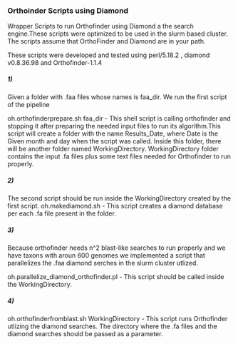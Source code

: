 ### Orthoinder Scripts using Diamond

Wrapper Scripts to run Orthofinder using Diamond a the search engine.These scripts were optimized to be used in the slurm based cluster. 
The scripts assume that OrthoFinder and Diamond are in your path.

These scripts were developed and tested using perl/5.18.2 , diamond v0.8.36.98 and Orthofinder-1.1.4


##### 1)

Given a folder with .faa files whose names is faa_dir. We run the first script of the pipeline

oh.orthofinderprepare.sh faa_dir - This shell script is calling orthofinder and stopping it after preparing the needed input files to run its algorithm.This script will create a folder with the name Results_Date, where Date is the Given month and day when the script was called. Inside this folder, there will be another folder named WorkingDirectory. WorkingDirectory folder contains the input .fa files plus some text files needed for Orthofinder to run properly.

##### 2)

The second script should be run inside the WorkingDirectory created by the first script.
oh.makediamond.sh - This script creates a diamond database per each .fa file present in the folder.

##### 3)

Because orthofinder needs n^2 blast-like searches to run properly and we have taxons with aroun 600 genomes we implemented  a script that parallelizes the .faa diamond serches in the slurm cluster utlized.

oh.parallelize_diamond_orthofinder.pl - This script should be called inside the WorkingDirectory.

##### 4)

oh.orthofinderfromblast.sh WorkingDirectory - This script runs Orthofinder utlizing the diamond searches. The directory where the .fa files and the diamond searches should be passed as a parameter.
